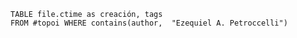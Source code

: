
```dataview
TABLE file.ctime as creación, tags
FROM #topoi WHERE contains(author,  "Ezequiel A. Petroccelli")
```

